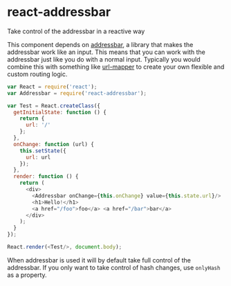# react-addressbar
Take control of the addressbar in a reactive way

This component depends on [addressbar](https://github.com/christianalfoni/addressbar), a library that makes the addressbar work like an input. This means that you can work with the addressbar just like you do with a normal input. Typically you would combine this with something like [url-mapper](https://github.com/christianalfoni/url-mapper) to create your own flexible and custom routing logic.

```js
var React = require('react');
var Addressbar = require('react-addressbar');

var Test = React.createClass({
  getInitialState: function () {
    return {
      url: '/'
    };
  },
  onChange: function (url) {
    this.setState({
      url: url
    });
  },
  render: function () {
    return (
      <div>
        <Addressbar onChange={this.onChange} value={this.state.url}/>
        <h1>Hello!</h1>
        <a href="/foo">foo</a> <a href="/bar">bar</a>
      </div>
    );
  }
});

React.render(<Test/>, document.body);
```

When addressbar is used it will by default take full control of the addressbar. If you only want to take control of hash changes, use `onlyHash` as a property.

